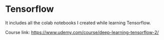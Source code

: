 # Tensorflow

It includes all the colab notebooks I created while learning Tensorflow.










Course link: https://www.udemy.com/course/deep-learning-tensorflow-2/
